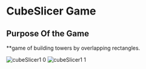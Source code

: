 # CubeSlicer Game
## Purpose Of the Game
**game of building towers by overlapping rectangles.
 
![cubeSlicer1 0](https://github.com/Sslegendars/Unity-Simple-Game-Project/assets/135840601/4bdbff03-6b1e-4234-aced-f1ee1ccfd0ca)
![cubeSlicer1 1](https://github.com/Sslegendars/Unity-Simple-Game-Project/assets/135840601/3e742f8b-7cfa-4210-aad4-65ee6d096bd0)

